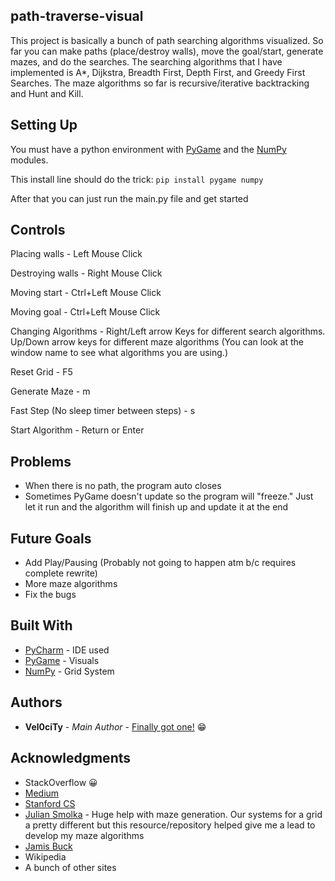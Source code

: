 
## path-traverse-visual
This project is basically a bunch of path searching algorithms visualized. So far you can make paths (place/destroy walls), move the goal/start, generate mazes, and do the searches. The searching algorithms that I have implemented is A*, Dijkstra, Breadth First, Depth First, and Greedy First Searches. The maze algorithms so far is recursive/iterative backtracking and Hunt and Kill.

## Setting Up
You must have a python environment with [PyGame](https://www.pygame.org/) and the [NumPy](https://numpy.org/) modules.

This install line should do the trick: ```pip install pygame numpy```

After that you can just run the main.py file and get started

## Controls
Placing walls - Left Mouse Click

Destroying walls - Right Mouse Click

Moving start - Ctrl+Left Mouse Click

Moving goal - Ctrl+Left Mouse Click

Changing Algorithms - Right/Left arrow Keys for different search algorithms. Up/Down arrow keys for different maze algorithms
(You can look at the window name to see what algorithms you are using.)
  
Reset Grid - F5

Generate Maze - m

Fast Step (No sleep timer between steps) - s

Start Algorithm - Return or Enter

## Problems
* When there is no path, the program auto closes
* Sometimes PyGame doesn't update so the program will "freeze." Just let it run and the algorithm will finish up and update it at the end

## Future Goals
* Add Play/Pausing (Probably not going to happen atm b/c requires complete rewrite)
* More maze algorithms
* Fix the bugs

## Built With

* [PyCharm](https://www.jetbrains.com/pycharm/) - IDE used
* [PyGame](https://www.pygame.org/) - Visuals
* [NumPy](https://numpy.org/) - Grid System

## Authors

* **Vel0ciTy** - *Main Author* - [Finally got one!](https://lecongkhoiviet.netlify.com/) 😁

## Acknowledgments

* StackOverflow 😀
* [Medium](https://medium.com/@nicholas.w.swift/easy-a-star-pathfinding-7e6689c7f7b2)
* [Stanford CS](http://theory.stanford.edu/~amitp/GameProgramming/AStarComparison.html)
* [Julian Smolka](https://github.com/jsmolka/maze) - Huge help with maze generation. Our systems for a grid a pretty different but this resource/repository helped give me a lead to develop my maze algorithms
* [Jamis Buck](https://weblog.jamisbuck.org/under-the-hood/)
* Wikipedia
* A bunch of other sites
